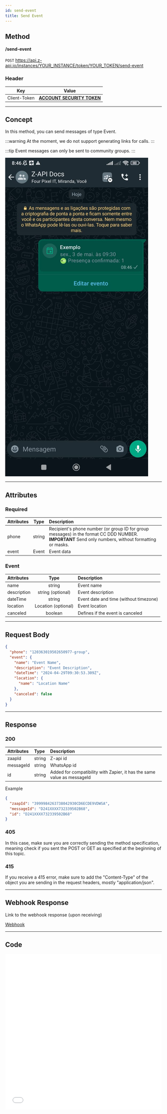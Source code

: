 ```yaml
---
id: send-event
title: Send Event
---
```


## Method

#### /send-event

`POST` https://api.z-api.io/instances/YOUR_INSTANCE/token/YOUR_TOKEN/send-event

### Header

|      Key       |            Value            |
| :------------: |     :-----------------:     |
|  Client-Token  | **[ACCOUNT SECURITY TOKEN](../security/client-token)** |
---

## Concept

In this method, you can send messages of type Event.

:::warning
At the moment, we do not support generating links for calls.
:::

:::tip
Event messages can only be sent to community groups.
:::

![image](../../../../../img/SendingEvent.jpeg)

---

## Attributes

### Required

| Attributes | Type | Description |
| :-- | :-: | :-- |
| phone | string | Recipient's phone number (or group ID for group messages) in the format CC DDD NUMBER. **IMPORTANT** Send only numbers, without formatting or masks. |
| event   | Event | Event data |

### Event

| Attributes |  Type  | Description     |
| :-------- | :----: | :------------ |
| name      | string | Event name |
| description   | string (optional) | Event description |
| dateTime      | string | Event date and time (without timezone) |
| location      | Location (optional) | Event location |
| canceled      | boolean | Defines if the event is canceled |

---

## Request Body

```json
{
  "phone": "120363019502650977-group",
  "event": {
    "name": "Event Name",
    "description": "Event Description",
    "dateTime": "2024-04-29T09:30:53.309Z",
    "location": {
      "name": "Location Name"
    },
    "canceled": false
  }
}
```

---

## Response

### 200

| Attributes | Type | Description |
| :-- | :-- | :-- |
| zaapId | string | Z-api id |
| messageId | string | WhatsApp id |
| id | string | Added for compatibility with Zapier, it has the same value as messageId |

Example

```json
{
  "zaapId": "3999984263738042930CD6ECDE9VDWSA",
  "messageId": "D241XXXX732339502B68",
  "id": "D241XXXX732339502B68"
}
```

### 405

In this case, make sure you are correctly sending the method specification, meaning check if you sent the POST or GET as specified at the beginning of this topic.

### 415

If you receive a 415 error, make sure to add the "Content-Type" of the object you are sending in the request headers, mostly "application/json".

---

## Webhook Response

Link to the webhook response (upon receiving)

[Webhook](../webhooks/on-message-received#event-return-example)

---

## Code

<iframe src="//api.apiembed.com/?source=https://raw.githubusercontent.com/Z-API/z-api-docs/main/json-examples/send-event.json&targets=all" frameborder="0" scrolling="no" width="100%" height="500px" seamless></iframe>
